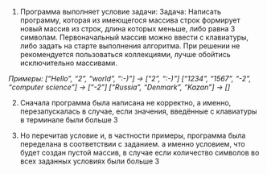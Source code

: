 1. Программа выполняет условие задачи: Задача: Написать программу, которая из имеющегося массива строк формирует новый массив из строк, длина которых меньше, либо равна 3 символам. Первоначальный массив можно ввести с клавиатуры, либо задать на старте выполнения алгоритма. При решении не рекомендуется пользоваться коллекциями, лучше обойтись исключительно массивами.

*Примеры:
[“Hello”, “2”, “world”, “:-)”] → [“2”, “:-)”]
[“1234”, “1567”, “-2”, “computer science”] → [“-2”]
[“Russia”, “Denmark”, “Kazan”] → []*

2. Сначала программа была написана не корректно, а именно, перезапускалась в случае, если значения, введённые с клавиатуры в терминале были больше 3

3. Но перечитав условие и, в частности примеры, программа была переделана в соответствии с заданием. а именно условием, что будет создан пустой массив, в случае если количество символов во всех заданных условиях были больше 3
